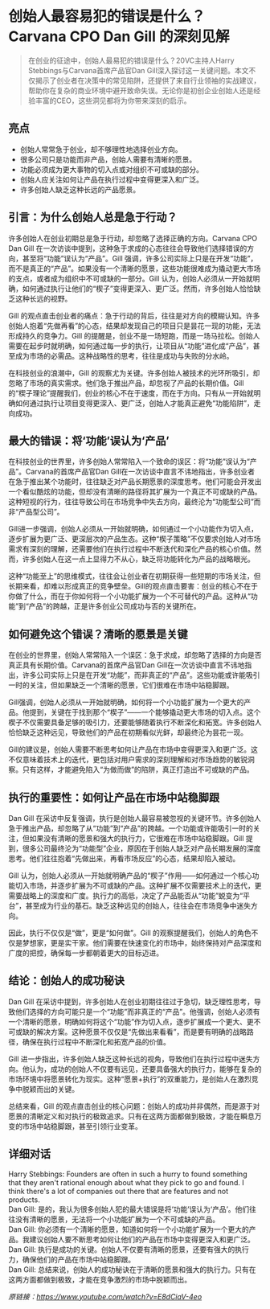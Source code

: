 # 创始人最容易犯的错误是什么？Carvana CPO Dan Gill 的深刻见解

>在创业的征途中，创始人最易犯的错误是什么？20VC主持人Harry Stebbings与Carvana首席产品官Dan Gill深入探讨这一关键问题。本文不仅揭示了创业者在决策中的常见陷阱，还提供了来自行业领袖的实战建议，帮助你在复杂的商业环境中避开致命失误。无论你是初创企业创始人还是经验丰富的CEO，这些洞见都将为你带来深刻的启示。

## 亮点
- 创始人常常急于创业，却不够理性地选择创业方向。  
- 很多公司只是功能而非产品，创始人需要有清晰的愿景。  
- 功能必须成为更大事物的切入点或对组织不可或缺的部分。  
- 创始人应关注如何让产品在执行过程中变得更深入和广泛。  
- 许多创始人缺乏这种长远的产品愿景。

## 引言：为什么创始人总是急于行动？
许多创始人在创业初期总是急于行动，却忽略了选择正确的方向。Carvana CPO Dan Gill 在一次访谈中提到，这种急于求成的心态往往会导致他们选择错误的方向，甚至将“功能”误认为“产品”。Gill 强调，许多公司实际上只是在开发“功能”，而不是真正的“产品”。如果没有一个清晰的愿景，这些功能很难成为撬动更大市场的支点，或者成为组织中不可或缺的一部分。Gill 认为，创始人必须从一开始就明确，如何通过执行让他们的“楔子”变得更深入、更广泛。然而，许多创始人恰恰缺乏这种长远的视野。

Gill 的观点直击创业者的痛点：急于行动的背后，往往是对方向的模糊认知。许多创始人抱着“先做再看”的心态，结果却发现自己的项目只是昙花一现的功能，无法形成持久的竞争力。Gill 的提醒是，创业不是一场短跑，而是一场马拉松。创始人需要在起步时就明确，如何通过每一步的执行，让项目从“功能”进化成“产品”，甚至成为市场的必需品。这种战略性的思考，往往是成功与失败的分水岭。

在科技创业的浪潮中，Gill 的观察尤为关键。许多创始人被技术的光环所吸引，却忽略了市场的真实需求。他们急于推出产品，却忽视了产品的长期价值。Gill 的“楔子理论”提醒我们，创业的核心不在于速度，而在于方向。只有从一开始就明确如何通过执行让项目变得更深入、更广泛，创始人才能真正避免“功能陷阱”，走向成功。

## 最大的错误：将‘功能’误认为‘产品’
在科技创业的世界里，许多创始人常常陷入一个致命的误区：将“功能”误认为“产品”。Carvana的首席产品官Dan Gill在一次访谈中直言不讳地指出，许多创业者在急于推出某个功能时，往往缺乏对产品长期愿景的深度思考。他们可能会开发出一个看似酷炫的功能，但却没有清晰的路径将其扩展为一个真正不可或缺的产品。这种短视的行为，往往导致公司在市场竞争中失去方向，最终沦为“功能型公司”而非“产品型公司”。

Gill进一步强调，创始人必须从一开始就明确，如何通过一个小功能作为切入点，逐步扩展为更广泛、更深层次的产品生态。这种“楔子策略”不仅要求创始人对市场需求有深刻的理解，还需要他们在执行过程中不断迭代和深化产品的核心价值。然而，许多创始人在这一点上显得力不从心，缺乏将功能转化为产品的战略眼光。

这种“功能至上”的思维模式，往往会让创业者在初期获得一些短期的市场关注，但长期来看，却难以形成真正的竞争壁垒。Gill的观点直击要害：创业的核心不在于你做了什么，而在于你如何将一个小功能扩展为一个不可替代的产品。这种从“功能”到“产品”的跨越，正是许多创业公司成功与否的关键所在。

## 如何避免这个错误？清晰的愿景是关键
在创业的世界里，创始人常常陷入一个误区：急于求成，却忽略了选择的方向是否真正具有长期价值。Carvana的首席产品官Dan Gill在一次访谈中直言不讳地指出，许多公司实际上只是在开发“功能”，而非真正的“产品”。这些功能或许能吸引一时的关注，但如果缺乏一个清晰的愿景，它们很难在市场中站稳脚跟。

Gill强调，创始人必须从一开始就明确，如何将一个小功能扩展为一个更大的产品。他提到，关键在于找到那个“楔子”——一个能够撬动更大市场的切入点。这个楔子不仅需要具备足够的吸引力，还要能够随着执行不断深化和拓宽。许多创始人恰恰缺乏这种远见，导致他们的产品在初期看似光鲜，却最终沦为昙花一现。

Gill的建议是，创始人需要不断思考如何让产品在市场中变得更深入和更广泛。这不仅意味着技术上的迭代，更包括对用户需求的深刻理解和对市场趋势的敏锐洞察。只有这样，才能避免陷入“为做而做”的陷阱，真正打造出不可或缺的产品。

## 执行的重要性：如何让产品在市场中站稳脚跟
Dan Gill 在采访中反复强调，执行是创始人最容易被忽视的关键环节。许多创始人急于推出产品，却忽略了从“功能”到“产品”的跨越。一个功能或许能吸引一时的关注，但如果没有清晰的愿景和强大的执行力，它很难在市场中站稳脚跟。Gill 提到，很多公司最终沦为“功能型”企业，原因在于创始人缺乏对产品长期发展的深度思考。他们往往抱着“先做出来，再看市场反应”的心态，结果却陷入被动。

Gill 认为，创始人必须从一开始就明确产品的“楔子”作用——如何通过一个核心功能切入市场，并逐步扩展为不可或缺的产品。这种扩展不仅需要技术上的迭代，更需要战略上的深度和广度。执行力的高低，决定了产品能否从“功能”蜕变为“平台”，甚至成为行业的基石。缺乏这种远见的创始人，往往会在市场竞争中迷失方向。

因此，执行不仅仅是“做”，更是“如何做”。Gill 的观察提醒我们，创始人的角色不仅是梦想家，更是实干家。他们需要在快速变化的市场中，始终保持对产品深度和广度的把控，确保每一步都朝着更大的目标迈进。

## 结论：创始人的成功秘诀
Dan Gill 在采访中提到，许多创始人在创业初期往往过于急切，缺乏理性思考，导致他们选择的方向可能只是一个“功能”而非真正的“产品”。他强调，创始人必须有一个清晰的愿景，明确如何将这个“功能”作为切入点，逐步扩展成一个更大、更不可或缺的解决方案。这种愿景不仅仅是“先做出来看看”，而是要有明确的战略路径，确保在执行过程中不断深化和拓宽产品的价值。

Gill 进一步指出，许多创始人缺乏这种长远的视角，导致他们在执行过程中迷失方向。他认为，成功的创始人不仅要有远见，还要具备强大的执行力，能够在复杂的市场环境中将愿景转化为现实。这种“愿景+执行”的双重能力，是创始人在激烈竞争中脱颖而出的关键。

总结来看，Gill 的观点直击创业的核心问题：创始人的成功并非偶然，而是源于对愿景的清晰定义和对执行的极致追求。只有在这两方面都做到极致，才能在瞬息万变的市场中站稳脚跟，甚至引领行业变革。

## 详细对话
Harry Stebbings: Founders are often in such a hurry to found something that they aren't rational enough about what they pick to go and found. I think there's a lot of companies out there that are features and not products.  
Dan Gill: 是的，我认为很多创始人犯的最大错误是将‘功能’误认为‘产品’。他们往往没有清晰的愿景，无法将一个小功能扩展为一个不可或缺的产品。  
Dan Gill: 你必须有一个清晰的愿景，知道如何将一个小功能扩展为一个更大的产品。我建议创始人要不断思考如何让他们的产品在市场中变得更深入和更广泛。  
Dan Gill: 执行是成功的关键。创始人不仅要有清晰的愿景，还要有强大的执行力，确保他们的产品在市场中站稳脚跟。  
Dan Gill: 总结来说，创始人的成功秘诀在于清晰的愿景和强大的执行力。只有在这两方面都做到极致，才能在竞争激烈的市场中脱颖而出。

_原链接：https://www.youtube.com/watch?v=E8dCiaV-4eo_